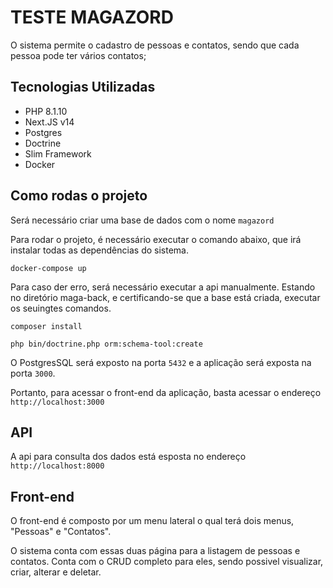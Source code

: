 # TESTE MAGAZORD

O sistema permite o cadastro de pessoas e contatos, sendo que cada pessoa pode ter vários contatos;

## Tecnologias Utilizadas
- PHP 8.1.10
- Next.JS v14
- Postgres
- Doctrine
- Slim Framework
- Docker

## Como rodas o projeto

Será necessário criar uma base de dados com o nome `magazord`

Para rodar o projeto, é necessário executar o comando abaixo, que irá instalar todas as dependências do sistema.
```
docker-compose up
```

Para caso der erro, será necessário executar a api manualmente.
Estando no diretório maga-back, e certificando-se que a base está criada, executar os seuingtes comandos.
```
composer install
```
```
php bin/doctrine.php orm:schema-tool:create
```

O PostgresSQL será exposto na porta `5432` e a aplicação será exposta na porta `3000`.

Portanto, para acessar o front-end da aplicação, basta acessar o endereço
`http://localhost:3000`


## API

A api para consulta dos dados está esposta no endereço `http://localhost:8000`

## Front-end

O front-end é composto por um menu lateral o qual terá dois menus, "Pessoas" e "Contatos".

O sistema conta com essas duas página para a listagem de pessoas e contatos.
Conta com o CRUD completo para eles, sendo possivel visualizar, criar, alterar e deletar.